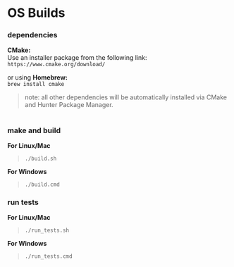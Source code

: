 

# OS Builds

### dependencies

**CMake:**  
Use an installer package from the following link:  
```https://www.cmake.org/download/```

or using
**Homebrew:**  
`brew install cmake`

> note: all other dependencies will be automatically installed via CMake and Hunter Package Manager.

#

### make and build
**For Linux/Mac**
> `./build.sh`

**For Windows**
> `./build.cmd`

### run tests
**For Linux/Mac**
> `./run_tests.sh`

**For Windows**
> `./run_tests.cmd`
